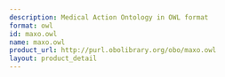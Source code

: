 ```yaml
---
description: Medical Action Ontology in OWL format
format: owl
id: maxo.owl
name: maxo.owl
product_url: http://purl.obolibrary.org/obo/maxo.owl
layout: product_detail
---
```

